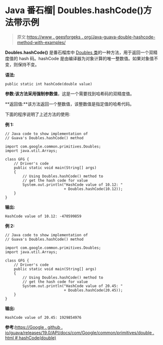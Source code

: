 # Java 番石榴| Doubles.hashCode()方法带示例

> 原文:[https://www . geesforgeks . org/Java-guava-double-hashcode-method-with-examples/](https://www.geeksforgeeks.org/java-guava-doubles-hashcode-method-with-examples/)

**Doubles.hashCode()** 是番石榴库中 [Doubles 类](https://www.geeksforgeeks.org/doubles-class-guava-java/)的一种方法，用于返回一个双精度值的 hash 码。hashCode 是由编译器为对象计算的唯一整数值。如果对象值不变，则保持不变。

**语法:**

```
public static int hashCode(double value)

```

**参数:**该方法采用强制参数**值**，这是一个需要找到哈希码的双精度值。

**返回值:**该方法返回一个整数值，该整数值是指定值的哈希代码。

下面的程序说明了上述方法的使用:

**例 1:**

```
// Java code to show implementation of
// Guava's Doubles.hashCode() method

import com.google.common.primitives.Doubles;
import java.util.Arrays;

class GFG {
    // Driver's code
    public static void main(String[] args)
    {
        // Using Doubles.hashCode() method to
        // get the hash code for value
        System.out.println("HashCode value of 10.12: "
                           + Doubles.hashCode(10.12));
    }
}
```

**输出:**

```
HashCode value of 10.12: -470599859

```

**例 2:**

```
// Java code to show implementation of
// Guava's Doubles.hashCode() method

import com.google.common.primitives.Doubles;
import java.util.Arrays;

class GFG {
    // Driver's code
    public static void main(String[] args)
    {
        // Using Doubles.hashCode() method to
        // get the hash code for value
        System.out.println("HashCode value of 20.45: "
                           + Doubles.hashCode(20.45));
    }
}
```

**输出:**

```
HashCode value of 20.45: 1929854976

```

**参考:**[https://Google . github . io/guava/releases/19.0/API/docs/com/Google/common/primitives/double . html # hashCode(double)](https://google.github.io/guava/releases/19.0/api/docs/com/google/common/primitives/Doubles.html#hashCode(double))